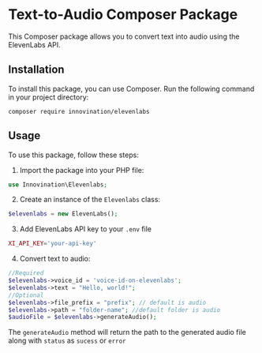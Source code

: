 # Text-to-Audio Composer Package

This Composer package allows you to convert text into audio using the ElevenLabs API.

## Installation

To install this package, you can use Composer. Run the following command in your project directory:

```
composer require innovination/elevenlabs
```

## Usage

To use this package, follow these steps:

1. Import the package into your PHP file:

```php
use Innovination\Elevenlabs;
```

2. Create an instance of the `Elevenlabs` class:

```php
$elevenlabs = new ElevenLabs();
```
3. Add ElevenLabs API key to your `.env` file

```php
XI_API_KEY='your-api-key'
```

4. Convert text to audio:

```php
//Required
$elevenlabs->voice_id = 'voice-id-on-elevenlabs';
$elevenlabs->text = "Hello, world!";
//Optional
$elevenlabs->file_prefix = "prefix"; // default is audio
$elevenlabs->path = "folder-name"; //default folder is audio
$audioFile = $elevenlabs->generateAudio();
```

The `generateAudio` method will return the path to the generated audio file along with `status` as `sucess` or `error`
